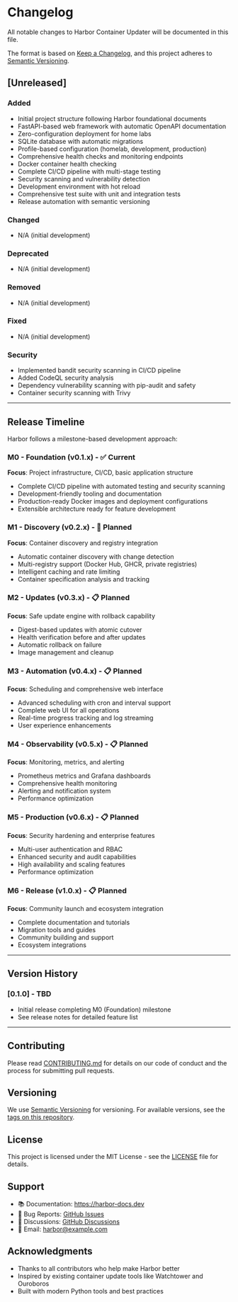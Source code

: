 # Changelog

All notable changes to Harbor Container Updater will be documented in this file.

The format is based on [Keep a Changelog](https://keepachangelog.com/en/1.0.0/),
and this project adheres to [Semantic Versioning](https://semver.org/spec/v2.0.0.html).

## [Unreleased]

### Added
- Initial project structure following Harbor foundational documents
- FastAPI-based web framework with automatic OpenAPI documentation
- Zero-configuration deployment for home labs
- SQLite database with automatic migrations
- Profile-based configuration (homelab, development, production)
- Comprehensive health checks and monitoring endpoints
- Docker container health checking
- Complete CI/CD pipeline with multi-stage testing
- Security scanning and vulnerability detection
- Development environment with hot reload
- Comprehensive test suite with unit and integration tests
- Release automation with semantic versioning

### Changed
- N/A (initial development)

### Deprecated
- N/A (initial development)

### Removed
- N/A (initial development)

### Fixed
- N/A (initial development)

### Security
- Implemented bandit security scanning in CI/CD pipeline
- Added CodeQL security analysis
- Dependency vulnerability scanning with pip-audit and safety
- Container security scanning with Trivy

---

## Release Timeline

Harbor follows a milestone-based development approach:

### M0 - Foundation (v0.1.x) - ✅ Current
**Focus**: Project infrastructure, CI/CD, basic application structure
- Complete CI/CD pipeline with automated testing and security scanning
- Development-friendly tooling and documentation
- Production-ready Docker images and deployment configurations
- Extensible architecture ready for feature development

### M1 - Discovery (v0.2.x) - 🚧 Planned
**Focus**: Container discovery and registry integration
- Automatic container discovery with change detection
- Multi-registry support (Docker Hub, GHCR, private registries)
- Intelligent caching and rate limiting
- Container specification analysis and tracking

### M2 - Updates (v0.3.x) - 📋 Planned
**Focus**: Safe update engine with rollback capability
- Digest-based updates with atomic cutover
- Health verification before and after updates
- Automatic rollback on failure
- Image management and cleanup

### M3 - Automation (v0.4.x) - 📋 Planned
**Focus**: Scheduling and comprehensive web interface
- Advanced scheduling with cron and interval support
- Complete web UI for all operations
- Real-time progress tracking and log streaming
- User experience enhancements

### M4 - Observability (v0.5.x) - 📋 Planned
**Focus**: Monitoring, metrics, and alerting
- Prometheus metrics and Grafana dashboards
- Comprehensive health monitoring
- Alerting and notification system
- Performance optimization

### M5 - Production (v0.6.x) - 📋 Planned
**Focus**: Security hardening and enterprise features
- Multi-user authentication and RBAC
- Enhanced security and audit capabilities
- High availability and scaling features
- Performance optimization

### M6 - Release (v1.0.x) - 📋 Planned
**Focus**: Community launch and ecosystem integration
- Complete documentation and tutorials
- Migration tools and guides
- Community building and support
- Ecosystem integrations

---

## Version History

### [0.1.0] - TBD
- Initial release completing M0 (Foundation) milestone
- See release notes for detailed feature list

---

## Contributing

Please read [CONTRIBUTING.md](CONTRIBUTING.md) for details on our code of conduct and the process for submitting pull requests.

## Versioning

We use [Semantic Versioning](http://semver.org/) for versioning. For available versions, see the [tags on this repository](https://github.com/DeusExTaco/harbor/tags).

## License

This project is licensed under the MIT License - see the [LICENSE](LICENSE) file for details.

## Support

- 📚 Documentation: https://harbor-docs.dev
- 🐛 Bug Reports: [GitHub Issues](https://github.com/DeusExTaco/harbor/issues)
- 💬 Discussions: [GitHub Discussions](https://github.com/DeusExTaco/harbor/discussions)
- 📧 Email: harbor@example.com

## Acknowledgments

- Thanks to all contributors who help make Harbor better
- Inspired by existing container update tools like Watchtower and Ouroboros
- Built with modern Python tools and best practices
